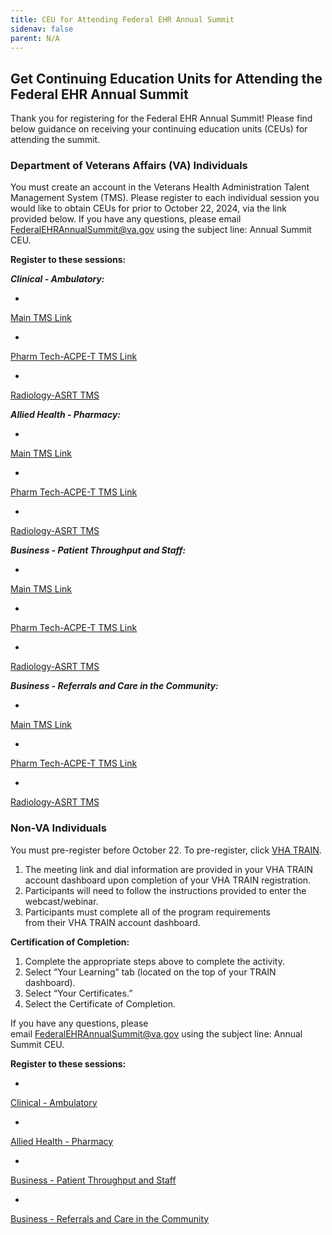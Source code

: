 ```yaml
---
title: CEU for Attending Federal EHR Annual Summit
sidenav: false
parent: N/A
---
```

## Get Continuing Education Units for Attending the Federal EHR Annual Summit

Thank you for registering for the Federal EHR Annual Summit! Please find below guidance on receiving your continuing education units (CEUs) for attending the summit. 

### Department of Veterans Affairs (VA) Individuals

You must create an account in the Veterans Health Administration Talent Management System (TMS). Please register to each individual session you would like to obtain CEUs for prior to October 22, 2024, via the link provided below. If you have any questions, please email [FederalEHRAnnualSummit@va.gov](FederalEHRAnnualSummit@va.gov) using the subject line: Annual Summit CEU.

**Register to these sessions:**

***Clinical - Ambulatory:***

- 
[Main TMS Link](https://gcc02.safelinks.protection.outlook.com/?url=https%3A%2F%2Fhcm03.ns2cloud.com%2Fsf%2Flearning%3FdestUrl%3Dhttps%253a%252f%252fva-hcm03.ns2cloud.com%252flearning%252fuser%252fdeeplink_redirect.jsp%253flinkId%253dITEM_DETAILS%2526componentID%253d131013616%2526componentTypeID%253dVA%2526revisionDate%253d1721275200000%2526fromSF%253dY%26company%3DVAHCM03&data=05%7C02%7C%7Cea961f77fab94408fbbc08dcc2e5cedf%7Ce95f1b23abaf45ee821db7ab251ab3bf%7C0%7C0%7C638599539473102460%7CUnknown%7CTWFpbGZsb3d8eyJWIjoiMC4wLjAwMDAiLCJQIjoiV2luMzIiLCJBTiI6Ik1haWwiLCJXVCI6Mn0%3D%7C0%7C%7C%7C&sdata=%2BYLqVNvvT7p7YSsJ86oJm1shquKZYHzUx8fTILC3UuU%3D&reserved=0)

- 
[Pharm Tech-ACPE-T TMS Link](https://gcc02.safelinks.protection.outlook.com/?url=https%3A%2F%2Fhcm03.ns2cloud.com%2Fsf%2Flearning%3FdestUrl%3Dhttps%253a%252f%252fva-hcm03.ns2cloud.com%252flearning%252fuser%252fdeeplink_redirect.jsp%253flinkId%253dITEM_DETAILS%2526componentID%253d131013685%2526componentTypeID%253dVA%2526revisionDate%253d1721793600000%2526fromSF%253dY%26company%3DVAHCM03&data=05%7C02%7C%7Cea961f77fab94408fbbc08dcc2e5cedf%7Ce95f1b23abaf45ee821db7ab251ab3bf%7C0%7C0%7C638599539473113786%7CUnknown%7CTWFpbGZsb3d8eyJWIjoiMC4wLjAwMDAiLCJQIjoiV2luMzIiLCJBTiI6Ik1haWwiLCJXVCI6Mn0%3D%7C0%7C%7C%7C&sdata=Rv17LpzeYj2HTxikiat3dY9a%2BYN1KCb2YpUQmmSZSoA%3D&reserved=0)

- 
[Radiology-ASRT TMS](https://www.fehrm.gov/radiology-asrt-tms/)


***Allied Health - Pharmacy:***

- 
[Main TMS Link](https://gcc02.safelinks.protection.outlook.com/?url=https%3A%2F%2Fhcm03.ns2cloud.com%2Fsf%2Flearning%3FdestUrl%3Dhttps%253a%252f%252fva-hcm03.ns2cloud.com%252flearning%252fuser%252fdeeplink_redirect.jsp%253flinkId%253dITEM_DETAILS%2526componentID%253d131013759%2526componentTypeID%253dVA%2526revisionDate%253d1722312000000%2526fromSF%253dY%26company%3DVAHCM03&data=05%7C02%7C%7C639b5a2e78e74476d79608dcc2e6fd85%7Ce95f1b23abaf45ee821db7ab251ab3bf%7C0%7C0%7C638599544580232385%7CUnknown%7CTWFpbGZsb3d8eyJWIjoiMC4wLjAwMDAiLCJQIjoiV2luMzIiLCJBTiI6Ik1haWwiLCJXVCI6Mn0%3D%7C0%7C%7C%7C&sdata=SSh0tRCauJXS57Xps582u0bZeeM2oPxvqn%2Fn%2BFBr%2F9g%3D&reserved=0)

- 
[Pharm Tech-ACPE-T TMS Link](https://gcc02.safelinks.protection.outlook.com/?url=https%3A%2F%2Fhcm03.ns2cloud.com%2Fsf%2Flearning%3FdestUrl%3Dhttps%253a%252f%252fva-hcm03.ns2cloud.com%252flearning%252fuser%252fdeeplink_redirect.jsp%253flinkId%253dITEM_DETAILS%2526componentID%253d131013817%2526componentTypeID%253dVA%2526revisionDate%253d1722830400000%2526fromSF%253dY%26company%3DVAHCM03&data=05%7C02%7C%7C639b5a2e78e74476d79608dcc2e6fd85%7Ce95f1b23abaf45ee821db7ab251ab3bf%7C0%7C0%7C638599544580244720%7CUnknown%7CTWFpbGZsb3d8eyJWIjoiMC4wLjAwMDAiLCJQIjoiV2luMzIiLCJBTiI6Ik1haWwiLCJXVCI6Mn0%3D%7C0%7C%7C%7C&sdata=jP%2BOD17lI%2FSUUkpO2lKkmIVr%2FxL1Onf5Lo2HEUJoHTc%3D&reserved=0)

- 
[Radiology-ASRT TMS](https://www.fehrm.gov/radiology-allied-health-pharmacy-asrt-tms/)


***Business - Patient Throughput and Staff:***

- 
[Main TMS Link](https://gcc02.safelinks.protection.outlook.com/?url=https%3A%2F%2Fhcm03.ns2cloud.com%2Fsf%2Flearning%3FdestUrl%3Dhttps%253a%252f%252fva-hcm03.ns2cloud.com%252flearning%252fuser%252fdeeplink_redirect.jsp%253flinkId%253dITEM_DETAILS%2526componentID%253d131013777%2526componentTypeID%253dVA%2526revisionDate%253d1722398400000%2526fromSF%253dY%26company%3DVAHCM03&data=05%7C02%7C%7C46337deb88bd4d119a3508dccd00fc96%7Ce95f1b23abaf45ee821db7ab251ab3bf%7C0%7C0%7C638610651321295053%7CUnknown%7CTWFpbGZsb3d8eyJWIjoiMC4wLjAwMDAiLCJQIjoiV2luMzIiLCJBTiI6Ik1haWwiLCJXVCI6Mn0%3D%7C0%7C%7C%7C&sdata=7Yf%2FA8mbSzaGOlFZpds5BFsY3FzpoDyXOdtaBPSOPew%3D&reserved=0)

- 
[Pharm Tech-ACPE-T TMS Link](https://gcc02.safelinks.protection.outlook.com/?url=https%3A%2F%2Fhcm03.ns2cloud.com%2Fsf%2Flearning%3FdestUrl%3Dhttps%253a%252f%252fva-hcm03.ns2cloud.com%252flearning%252fuser%252fdeeplink_redirect.jsp%253flinkId%253dITEM_DETAILS%2526componentID%253d131013819%2526componentTypeID%253dVA%2526revisionDate%253d1722830400000%2526fromSF%253dY%26company%3DVAHCM03&data=05%7C02%7C%7C46337deb88bd4d119a3508dccd00fc96%7Ce95f1b23abaf45ee821db7ab251ab3bf%7C0%7C0%7C638610651321308676%7CUnknown%7CTWFpbGZsb3d8eyJWIjoiMC4wLjAwMDAiLCJQIjoiV2luMzIiLCJBTiI6Ik1haWwiLCJXVCI6Mn0%3D%7C0%7C%7C%7C&sdata=e1Nff2M16qql5VIrF7DOGRgMbTLhEhOG%2BROWCQ%2BPueo%3D&reserved=0)

- 
[Radiology-ASRT TMS](https://www.fehrm.gov/radiology-business-patient-throughput-and-staff-asrt-tms/)


***Business - Referrals and Care in the Community:***

- 
[Main TMS Link](https://gcc02.safelinks.protection.outlook.com/?url=https%3A%2F%2Fhcm03.ns2cloud.com%2Fsf%2Flearning%3FdestUrl%3Dhttps%253a%252f%252fva-hcm03.ns2cloud.com%252flearning%252fuser%252fdeeplink_redirect.jsp%253flinkId%253dITEM_DETAILS%2526componentID%253d131013816%2526componentTypeID%253dVA%2526revisionDate%253d1722830400000%2526fromSF%253dY%26company%3DVAHCM03&data=05%7C02%7C%7C5a4f1e9041a14b124f9608dccd01b888%7Ce95f1b23abaf45ee821db7ab251ab3bf%7C0%7C0%7C638610654477490305%7CUnknown%7CTWFpbGZsb3d8eyJWIjoiMC4wLjAwMDAiLCJQIjoiV2luMzIiLCJBTiI6Ik1haWwiLCJXVCI6Mn0%3D%7C0%7C%7C%7C&sdata=8ALidMh8PIebVDiUGHGFpMXxvwn6bWLkbj8X1mbiLdM%3D&reserved=0)

- 
[Pharm Tech-ACPE-T TMS Link](https://gcc02.safelinks.protection.outlook.com/?url=https%3A%2F%2Fhcm03.ns2cloud.com%2Fsf%2Flearning%3FdestUrl%3Dhttps%253a%252f%252fva-hcm03.ns2cloud.com%252flearning%252fuser%252fdeeplink_redirect.jsp%253flinkId%253dITEM_DETAILS%2526componentID%253d131013821%2526componentTypeID%253dVA%2526revisionDate%253d1722830400000%2526fromSF%253dY%26company%3DVAHCM03&data=05%7C02%7C%7C5a4f1e9041a14b124f9608dccd01b888%7Ce95f1b23abaf45ee821db7ab251ab3bf%7C0%7C0%7C638610654477503451%7CUnknown%7CTWFpbGZsb3d8eyJWIjoiMC4wLjAwMDAiLCJQIjoiV2luMzIiLCJBTiI6Ik1haWwiLCJXVCI6Mn0%3D%7C0%7C%7C%7C&sdata=edYZEKqLnNoDlUojShfgTIWd%2FgHOeWj8n78SMQzL4u4%3D&reserved=0)

- 
[Radiology-ASRT TMS](https://www.fehrm.gov/radiology-business-referrals-and-care-in-the-community-asrt-tms/)


### Non-VA Individuals

You must pre-register before October 22. To pre-register, click [VHA TRAIN](https://www.train.org/vha/welcome).

1. The meeting link and dial information are provided in your VHA TRAIN account dashboard upon completion of your VHA TRAIN registration.
1. Participants will need to follow the instructions provided to enter the webcast/webinar.
1. Participants must complete all of the program requirements from their VHA TRAIN account dashboard.

**Certification of Completion:**

1. Complete the appropriate steps above to complete the activity.
1. Select “Your Learning” tab (located on the top of your TRAIN dashboard).
1. Select “Your Certificates.”
1. Select the Certificate of Completion.

If you have any questions, please email [FederalEHRAnnualSummit@va.gov](https://www.fehrm.gov/ceu-for-attending-federal-ehr-annual-summit/FederalEHRAnnualSummit@va.gov) using the subject line: Annual Summit CEU.

**Register to these sessions:**

- 
[Clinical - Ambulatory](https://www.train.org/main/course/1122644/live-event)

- 
[Allied Health - Pharmacy](https://www.train.org/main/course/1122736/live-event)

- 
[Business - Patient Throughput and Staff](https://www.train.org/vha/course/1122955/live-event)

- 
[Business - Referrals and Care in the Community](https://www.train.org/vha/course/1123084/live-event)





